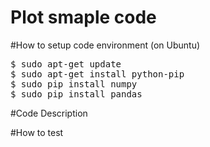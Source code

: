 # Plot smaple code

#How to setup code environment (on Ubuntu)
<pre>
$ sudo apt-get update
$ sudo apt-get install python-pip
$ sudo pip install numpy
$ sudo pip install pandas
</pre>

#Code Description

#How to test
